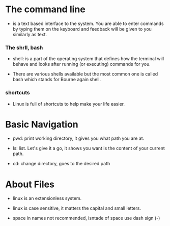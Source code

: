 # The command line

- is a text based interface to the system. You are able to enter commands by typing them on the keyboard and feedback will be given to you similarly as text.

### The shrll, bash

- shell: is a part of the operating system that defines how the terminal will behave and looks after running (or executing) commands for you.

- There are various shells available but the most common one is called bash which stands for Bourne again shell.

### shortcuts 

- Linux is full of shortcuts to help make your life easier.

# Basic Navigation

- pwd: print working directory, it gives you what path you are at.

- ls: list. Let's give it a go, it shows you want is the content of your current path.

- cd: change directory, goes to the desired path

# About Files 

- linux is an extensionless system.
- linux is case sensitive, it matters the capital and small letters.

- space in names not recommended, isntade of space use dash sign (-) 